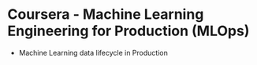 # Coursera - Machine Learning Engineering for Production (MLOps)
 -  Machine Learning data lifecycle in Production
